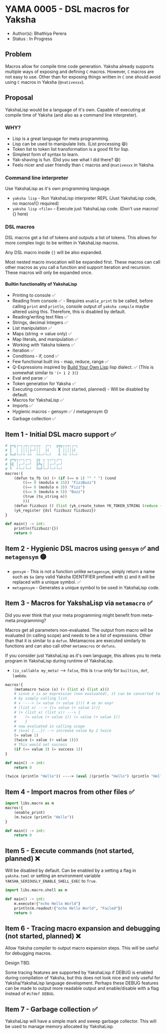 # YAMA 0005 - DSL macros for Yaksha

- Author(s): Bhathiya Perera
- Status   : In Progress

<!-- different languages for code blocks are used to get maximum syntax matching for free, please ignore -->

## Problem

Macros allow for compile time code generation. Yaksha already supports multiple ways of exposing and defining `C` macros. However, `C` macros are not easy to use. Other than for exposing things written in `C` one should avoid using `C` macros in Yaksha (`@nativexxx`).

## Proposal

YakshaLisp would be a language of it's own. Capable of executing at compile time of Yaksha (and also as a command line interpreter).

### WHY?

* Lisp is a great language for meta programming.
* Lisp can be used to manipulate lists. (List processing 😄)
* Token list to token list transformation is a good fit for lisp.
* Simplest form of syntax to learn.
* Yak-shaving is fun. (Did you see what I did there? 😄)
* Feels nicer and user friendly than `C` macros and `@nativexxx` in Yaksha.

### Command line interpreter

Use YakshaLisp as it's own programming language.

* `yaksha lisp` - Run YakshaLisp interpreter REPL (Just YakshaLisp code, no macros!{} required) 
* `yaksha lisp <file>` - Execute just YakshaLisp code. (Don't use macros!{} here)

### DSL macros

DSL macros get a list of tokens and outputs a list of tokens. This allows for more complex logic to be written in YakshaLisp macros.

Any DSL macro inside `{}` will be also expanded. 

Most nested macro invocation will be expanded first. These macros can call other macros as you call a function and support iteration and recursion. These macros will only be expanded once.

#### Builtin functionality of YakshaLisp

* Printing to console ✅
* Reading from console ✅ - Requires `enable_print` to be called, before calling `print` and `println`, console output of `yaksha compile` maybe altered using this. Therefore, this is disabled by default.
* Reading/writing text files ✅
* Strings, decimal Integers ✅
* List manipulation ✅
* Maps (string -> value only) ✅
* Map literals, and manipulation ✅
* Working with Yaksha tokens ✅
* Iteration ✅
* Conditions - if, cond ✅
* Few functional built ins - map, reduce, range ✅
* Q-Expressions inspired by [Build Your Own Lisp](http://www.buildyourownlisp.com/) lisp dialect. ✅ (This is somewhat similar to `'(+ 1 2 3)`)
* Eval and parse ✅
* Token generation for Yaksha ✅
* Executing commands ❌ (not started, planned) - Will be disabled by default.
* Macros for YakshaLisp ✅
* Imports ✅
* Hygienic macros - gensym ✅ / metagensym 🟡
* Garbage collection ✅

## Item 1 - Initial DSL macro support ✅

```python
# ╔═╗┌─┐┌┬┐┌─┐┬┬  ┌─┐  ╔╦╗┬┌┬┐┌─┐
# ║  │ ││││├─┘││  ├┤    ║ ││││├┤
# ╚═╝└─┘┴ ┴┴  ┴┴─┘└─┘   ╩ ┴┴ ┴└─┘
# ╔═╗┬┌─┐┌─┐  ╔╗ ┬ ┬┌─┐┌─┐
# ╠╣ │┌─┘┌─┘  ╠╩╗│ │┌─┘┌─┘
# ╚  ┴└─┘└─┘  ╚═╝└─┘└─┘└─┘
macros!{
    (defun to_fb (n) (+ (if (== n 1) "" " ") (cond
        ((== 0 (modulo n 15)) "FizzBuzz")
        ((== 0 (modulo n 3)) "Fizz")
        ((== 0 (modulo n 5)) "Buzz")
        (true (to_string n))
        )))
    (defun fizzbuzz () (list (yk_create_token YK_TOKEN_STRING (reduce + (map to_fb (range 1 101))))))
    (yk_register {dsl fizzbuzz fizzbuzz})
}

def main() -> int:
    println(fizzbuzz!{})
    return 0
```

## Item 2 - Hygienic DSL macros using `gensym` ✅ and `metagensym` 🟡

* `gensym` - This is not a function unlike `metagensym`, simply return a name such as `$a` (any valid Yaksha IDENTIFIER prefixed with `$`) and it will be replaced with a unique symbol. ✅
* `metagensym` - Generates a unique symbol to be used in YakshaLisp code.

## Item 3 - Macros for YakshaLisp via `metamacro` ✅

Did you ever think that your meta programming might benefit from meta-meta programming?

Macros get all parameters non-evaluated. The output from macro will be evaluated (in calling scope) and needs to be a list of expressions.
Other than that it is similar to a `defun`. Metamacros are executed similarly to functions and can also call other `metamacros` or `defuns`.

If you consider just YakshaLisp as it's own language, this allows you to meta program in YakshaLisp during runtime of YakshaLisp.

* `(is_callable my_meta)` --> `false`, this is `true` only for `builtins`, `def`, `lambda`.

```python
macros!{
    (metamacro twice (x) (+ (list x) (list x)))
    # since x is an expression (non evaluated), it can be converted to {}
    # by simply calling list. 
    # x ----> (= value (+ value 1))) # as an expr
    # (list x) ---> {(= value (+ value 1))}
    # (+ (list x) (list x)) ---> {
    #    (= value (+ value 1)) (= value (+ value 1))
    #    }
    # now evaluated in calling scope
    # (eval {...}) --> increase value by 1 twice
    (= value 1)
    (twice (= value (+ value 1)))
    # This would set success
    (if (== value 3) (= success 1))
}

def main() -> int:
    return 0
```

```scheme
(twice (println "Hello")) ----> (eval {(println "Hello") (println "Hello")})
```

## Item 4 - Import macros from other files ✅

```python
import libs.macro as m
macros!{
    (enable_print)
    (m.twice (println "Hello"))
}

def main() -> int:
    return 0
```

## Item 5 - Execute commands (not started, planned) ❌

Will be disabled by default. Can be enabled by a setting a flag in `yaksha.toml` or setting an environment variable `YAKSHA_SERIOUSLY_ENABLE_SHELL_EXEC` to `True`.

```python
import libs.macro.shell as m

def main() -> int:
    m.execute!{"echo Hello World"}
    println(m.readout!{"echo Hello World", "Failed"})
    return 0
```

## Item 6 - Tracing macro expansion and debugging (not started, planned) ❌

Allow Yaksha compiler to output macro expansion steps. This will be useful for debugging macros.

Design TBD.

Some tracing features are supported by YakshaLisp if DEBUG is enabled during compilation of Yaksha, but this does not look nice and only useful for Yaksha/YakshaLisp language development. Perhaps these DEBUG features can be made to output more readable output and enable/disable with a flag instead of `#ifdef DEBUG`.

## Item 7 - Garbage collection ✅

YakshaLisp will have a simple mark and sweep garbage collector. This will be used to manage memory allocated by YakshaLisp.